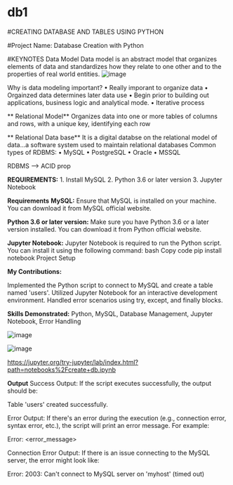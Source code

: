 # db1
#CREATING DATABASE AND TABLES USING PYTHON

#Project Name: Database Creation with Python

#KEYNOTES
Data Model 
Data model is an abstract model that organizes elements of data and standardizes how they relate to one other and to the properties of real world entities.
![image](https://github.com/AnchalSinha25/db1/assets/89031662/2b24022d-388e-4792-85fb-985a3b91da92)

Why is data modeling important?
	• Really imporant to organize data
	• Orgainzed data determines later data use
	• Begin prior to building out applications, business logic and analytical mode.
	• Iterative process
	
**	Relational Model**
	Organizes data into one or more tables of columns and rows, with a unique key, identifying each row
	
**	Relational Data base**
	It is a digital databse on the relational model of data…a software system used to maintain relational databases 
	Common types of RDBMS:
	• MySQL
	• PostgreSQL
	• Oracle
	• MSSQL

RDBMS --> ACID prop

**REQUIREMENTS:**
	1. Install MySQL
	2. Python 3.6 or later version
	3. Jupyter Notebook
 
**Requirements**
**MySQL:**
Ensure that MySQL is installed on your machine. You can download it from MySQL official website.

**Python 3.6 or later version:**
Make sure you have Python 3.6 or a later version installed. You can download it from Python official website.

**Jupyter Notebook:**
Jupyter Notebook is required to run the Python script. You can install it using the following command:
bash
Copy code
pip install notebook
Project Setup

**My Contributions:**

Implemented the Python script to connect to MySQL and create a table named 'users'.
Utilized Jupyter Notebook for an interactive development environment.
Handled error scenarios using try, except, and finally blocks.

**Skills Demonstrated:**
Python, MySQL, Database Management, Jupyter Notebook, Error Handling

![image](https://github.com/AnchalSinha25/db1/assets/89031662/37203398-f14b-4202-9a88-cef6c2bdc009)

![image](https://github.com/AnchalSinha25/db1/assets/89031662/34daed24-7b43-4a06-993e-3ca8864b12eb)

https://jupyter.org/try-jupyter/lab/index.html?path=notebooks%2Fcreate+db.ipynb

**Output**
Success Output:
If the script executes successfully, the output should be:

Table 'users' created successfully.

Error Output:
If there's an error during the execution (e.g., connection error, syntax error, etc.), the script will print an error message. For example:

Error: <error_message>

Connection Error Output:
If there is an issue connecting to the MySQL server, the error might look like:

Error: 2003: Can't connect to MySQL server on 'myhost' (timed out)

